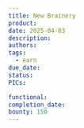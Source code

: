```yaml
---
title: New Brainery
product:
date: 2025-04-03
description:
authors:
tags:
  - earn
due_date:
status:
PICs:

functional:
completion_date:
bounty: 150
---
```

